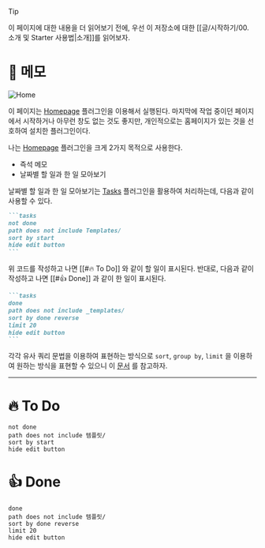 > [!tip]  
> 이 페이지에 대한 내용을 더 읽어보기 전에, 우선 이 저장소에 대한 [[글/시작하기/00. 소개 및 Starter 사용법|소개]]를 읽어보자.

# 📝 메모

![Home](attachments/홈.png)

이 페이지는 [Homepage](https://obsidian.md/plugins?id=homepage) 플러그인을 이용해서 실행된다. 마지막에 작업 중이던 페이지에서 시작하거나 아무런 창도 없는 것도 좋지만, 개인적으로는 홈페이지가 있는 것을 선호하여 설치한 플러그인이다.

나는 [Homepage](https://obsidian.md/plugins?id=homepage) 플러그인을 크게 2가지 목적으로 사용한다.

- 즉석 메모
- 날짜별 할 일과 한 일 모아보기

날짜별 할 일과 한 일 모아보기는 [Tasks](https://obsidian.md/plugins?id=obsidian-tasks-plugin) 플러그인을 활용하여 처리하는데, 다음과 같이 사용할 수 있다.

~~~markdown
```tasks
not done
path does not include Templates/
sort by start
hide edit button
```
~~~

위 코드를 작성하고 나면 [[#🔥 To Do]] 와 같이 할 일이 표시된다. 반대로, 다음과 같이 작성하고 나면 [[#👍 Done]] 과 같이 한 일이 표시된다.

~~~markdown
```tasks
done
path does not include _templates/
sort by done reverse
limit 20
hide edit button
```
~~~

각각 유사 쿼리 문법을 이용하여 표현하는 방식으로 `sort`, `group by`, `limit` 을 이용하여 원하는 방식을 표현할 수 있으니 이 [문서](https://obsidian-tasks-group.github.io/) 를 참고하자.

---

# 🔥 To Do

```tasks
not done
path does not include 템플릿/
sort by start
hide edit button
```

# 👍 Done

```tasks
done
path does not include 템플릿/
sort by done reverse
limit 20
hide edit button

```
